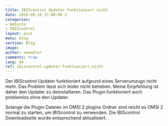 ```yaml
---
title: IBIScontrol Updater funktioniert nicht
date: 2018-09-16 17:00:00 Z
categories:
- Website
- IBIScontrol
layout: post
menu: blog
section: Blog
image:
author: seeadler
comments: true
lang: de
ref: ibiscontrol-updater-funktioniert-nicht
---
```


Der IBIScontrol Updater funktioniert aufgrund eines Serverumzugs nicht mehr. Das Problem lässt sich leider nicht beheben. Meine Empfehlung ist daher den Updater zu deinstallieren. Das Plugin funktioniert auch problemlos ohne den Updater.

Solange die Plugin Dateien im OMSI 2 plugins Ordner sind reicht es OMSI 2 normal zu starten, um IBIScontrol zu verwenden. Die IBIScontrol Downloadseite wurde entsprechend aktualisiert.